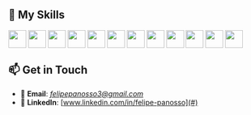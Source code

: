 ## 🚀 My Skills
<div>
  <img align="center" height="35" src="https://cdn.jsdelivr.net/gh/devicons/devicon@latest/icons/react/react-original.svg" />
  <img align="center" height="35" src="https://cdn.jsdelivr.net/gh/devicons/devicon@latest/icons/javascript/javascript-original.svg" />
  <img align="center" height="35" src="https://cdn.jsdelivr.net/gh/devicons/devicon@latest/icons/typescript/typescript-original.svg" />
  <img align="center" height="35" src="https://cdn.jsdelivr.net/gh/devicons/devicon@latest/icons/tailwindcss/tailwindcss-original.svg" />
  <img align="center" height="35" src="https://cdn.jsdelivr.net/gh/devicons/devicon@latest/icons/nextjs/nextjs-original.svg" />
  <img align="center" height="35" src="https://cdn.jsdelivr.net/gh/devicons/devicon@latest/icons/go/go-original.svg" />
  <img align="center" height="35" src="https://cdn.jsdelivr.net/gh/devicons/devicon@latest/icons/docker/docker-original-wordmark.svg" />
  <img align="center" height="35" src="https://cdn.jsdelivr.net/gh/devicons/devicon@latest/icons/mysql/mysql-original.svg" />
  <img align="center" height="35" src="https://cdn.jsdelivr.net/gh/devicons/devicon@latest/icons/railway/railway-original.svg" />
  <img align="center" height="35" src="https://cdn.jsdelivr.net/gh/devicons/devicon@latest/icons/trpc/trpc-original.svg" />
  <img align="center" height="35" src="https://cdn.jsdelivr.net/gh/devicons/devicon@latest/icons/postgresql/postgresql-original.svg" />
  <img align="center" height="35" src="https://cdn.jsdelivr.net/gh/devicons/devicon@latest/icons/postman/postman-original.svg" />
          
</div>

## 📫 Get in Touch  
- 💌 **Email**: *felipepanosso3@gmail.com*  
- 💼 **LinkedIn**: [www.linkedin.com/in/felipe-panosso](#)  
